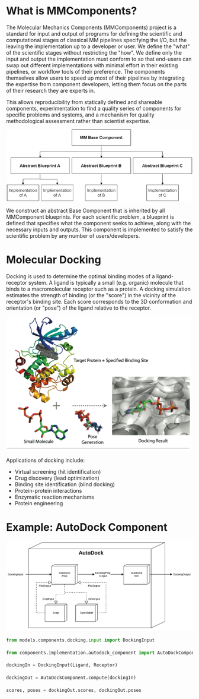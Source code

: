 # What is MMComponents?
The Molecular Mechanics Components (MMComponents) project is a standard for input and output of programs for defining the scientific and computational stages of classical MM pipelines specifying the I/O, but the leaving the implementation up to a developer or user. We define the "what" of the scientific stages without restricting the "how". We define only the input and output the implementation must conform to so that end-users can swap out different implementations with minimal effort in their existing pipelines, or workflow tools of their preference. The components themselves allow users to speed up most of their pipelines by integrating the expertise from component developers, letting them focus on the parts of their research they are experts in.

This allows reproducibility from statically defined and shareable components, experimentation to find a quality series of components for specific problems and systems, and a mechanism for quality methodological assessment rather than scientist expertise.

<p align="center">
    <img src="imgs/mm_component_hierarchy.png" width="500">
</p>

We construct an abstract Base Component that is inherited by all MMComponent blueprints. For each scientific problem, a blueprint is defined that specifies what the component seeks to achieve, along with the necessary inputs and outputs. This component is implemented to satisfy the scientific problem by any number of users/developers.
 
# Molecular Docking
Docking is used to determine the optimal binding modes of a ligand-receptor system. A ligand is typically a small (e.g. organic) molecule that binds to a macromolecular receptor such as a protein. A docking simulation estimates the strength of binding (or the "score") in the vicinity of the receptor's binding site. Each score corresponds to the 3D conformation and orientation (or "pose") of the ligand relative to the receptor.

<img src="imgs/docking-sys.png" width="500">

Applications of docking include:

- Virtual screening (hit identification)
- Drug discovery (lead optimization)
- Binding site identification (blind docking)
- Protein-protein interactions
- Enzymatic reaction mechanisms
- Protein engineering

# Example: AutoDock Component

<img src="imgs/autodock.png">

```python
from models.components.docking.input import DockingInput

from components.implementation.autodock_component import AutoDockComponent

dockingIn = DockingInput(Ligand, Receptor)

dockingOut = AutoDockComponent.compute(dockingIn)

scores, poses = dockingOut.scores, dockingOut.poses
```
